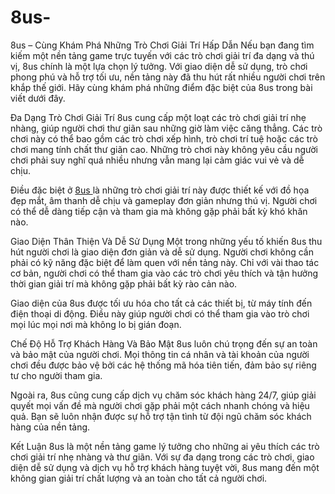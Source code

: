 # 8us-
8us – Cùng Khám Phá Những Trò Chơi Giải Trí Hấp Dẫn
Nếu bạn đang tìm kiếm một nền tảng game trực tuyến với các trò chơi giải trí đa dạng và thú vị, 8us chính là một lựa chọn lý tưởng. Với giao diện dễ sử dụng, trò chơi phong phú và hỗ trợ tối ưu, nền tảng này đã thu hút rất nhiều người chơi trên khắp thế giới. Hãy cùng khám phá những điểm đặc biệt của 8us trong bài viết dưới đây.

 Đa Dạng Trò Chơi Giải Trí
8us cung cấp một loạt các trò chơi giải trí nhẹ nhàng, giúp người chơi thư giãn sau những giờ làm việc căng thẳng. Các trò chơi này có thể bao gồm các trò chơi xếp hình, trò chơi trí tuệ hoặc các trò chơi mang tính chất thư giãn cao. Những trò chơi này không yêu cầu người chơi phải suy nghĩ quá nhiều nhưng vẫn mang lại cảm giác vui vẻ và dễ chịu.

Điều đặc biệt ở <a href="https://8us-online.com"> 8us </a>  là những trò chơi giải trí này được thiết kế với đồ họa đẹp mắt, âm thanh dễ chịu và gameplay đơn giản nhưng thú vị. Người chơi có thể dễ dàng tiếp cận và tham gia mà không gặp phải bất kỳ khó khăn nào.

 Giao Diện Thân Thiện Và Dễ Sử Dụng
Một trong những yếu tố khiến 8us thu hút người chơi là giao diện đơn giản và dễ sử dụng. Người chơi không cần phải có kỹ năng đặc biệt để làm quen với nền tảng này. Chỉ với vài thao tác cơ bản, người chơi có thể tham gia vào các trò chơi yêu thích và tận hưởng thời gian giải trí mà không gặp phải bất kỳ rào cản nào.

Giao diện của 8us được tối ưu hóa cho tất cả các thiết bị, từ máy tính đến điện thoại di động. Điều này giúp người chơi có thể tham gia vào trò chơi mọi lúc mọi nơi mà không lo bị gián đoạn.

 Chế Độ Hỗ Trợ Khách Hàng Và Bảo Mật
8us luôn chú trọng đến sự an toàn và bảo mật của người chơi. Mọi thông tin cá nhân và tài khoản của người chơi đều được bảo vệ bởi các hệ thống mã hóa tiên tiến, đảm bảo sự riêng tư cho người tham gia.

Ngoài ra, 8us cũng cung cấp dịch vụ chăm sóc khách hàng 24/7, giúp giải quyết mọi vấn đề mà người chơi gặp phải một cách nhanh chóng và hiệu quả. Bạn sẽ luôn nhận được sự hỗ trợ tận tình từ đội ngũ chăm sóc khách hàng của nền tảng.

Kết Luận
8us là một nền tảng game lý tưởng cho những ai yêu thích các trò chơi giải trí nhẹ nhàng và thư giãn. Với sự đa dạng trong các trò chơi, giao diện dễ sử dụng và dịch vụ hỗ trợ khách hàng tuyệt vời, 8us mang đến một không gian giải trí chất lượng và an toàn cho tất cả người chơi.
